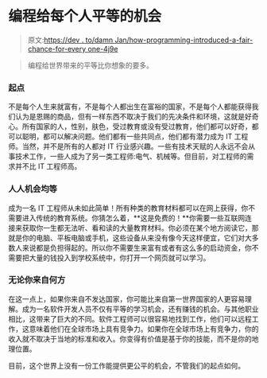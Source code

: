 # 编程给每个人平等的机会

> 原文:[https://dev . to/damn Jan/how-programming-introduced-a-fair-chance-for-every one-4j9e](https://dev.to/damnjan/how-programming-introduced-a-fair-chance-for-everyone-4j9e)

> 编程给世界带来的平等比你想象的要多。

### 起点

不是每个人生来就富有，不是每个人都出生在富裕的国家，不是每个人都能获得我们认为是恩赐的商品，但有一样东西不取决于我们的先决条件和环境，这就是好奇心。所有国家的人，性别，肤色，受过教育或没有受过教育，他们都可以好奇，都可以聪明，都可以解决问题。他们都有一些共同点，他们都有潜力成为 IT 工程师。当然，并不是所有的人都对 IT 行业感兴趣。一些有技术天赋的人永远不会从事技术工作，一些人成为了另一类工程师:电气、机械等。但目前，对工程师的需求并不比 IT 工程师高。

### 人人机会均等

成为一名 IT 工程师从未如此简单！所有种类的教育材料都可以在网上获得，你不需要进入传统的教育系统。你猜怎么着，**这是免费的！**你需要一些互联网连接来获取你一生都无法听、看和读的大量教育材料。你必须在某个地方阅读它，那就是你的电脑、平板电脑或手机，这些设备从来没有像今天这样便宜，它们对大多数人来说都是负担得起的。所以你不需要生来富有或者有这么多的启动资金，你不需要把大量的钱投入到学校系统中，你打开一个网页就可以学习。

### 无论你来自何方

在这一点上，如果你来自不发达国家，你可能比来自第一世界国家的人更容易理解。成为一名软件开发人员不仅有平等的学习机会，还有赚钱的机会。与其他职业相比，这带来了巨大的不同。软件工程师可以很容易地找到工作，他们可以远程工作，这意味着他们在全球市场上具有竞争力。如果你在全球市场上有竞争力，你的收入就不取决于当地的标准和收入。你变得有价值是基于你的技能，而不是你的地理位置。

目前，这个世界上没有一份工作能提供更公平的机会，不管我们的起点如何。